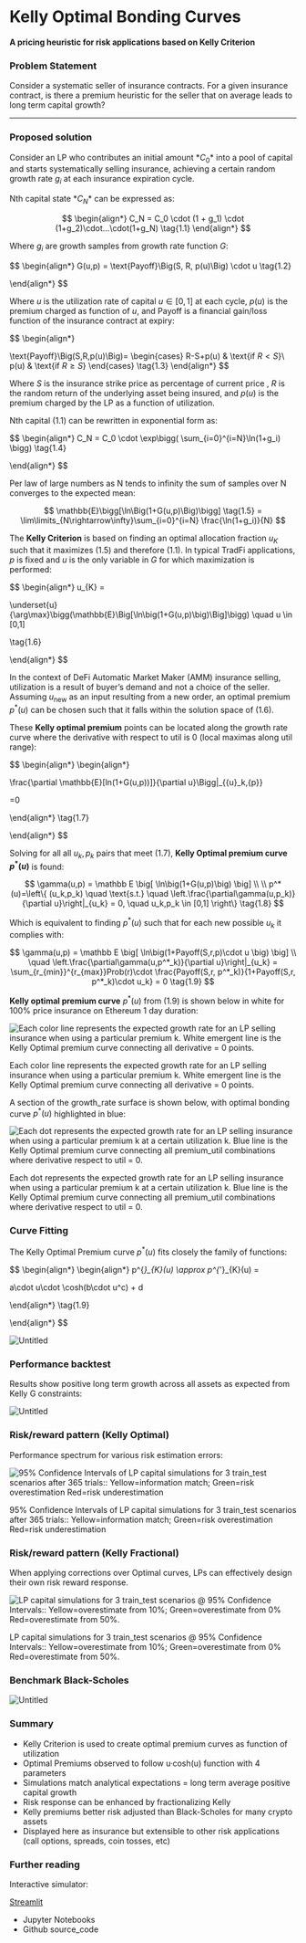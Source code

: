 # Kelly Optimal Bonding Curves

**A pricing heuristic for risk applications based on Kelly Criterion**

### **Problem Statement**

Consider a systematic seller of insurance contracts. For a given insurance contract, is there a premium heuristic for the seller that on average leads to long term capital growth?

---

### **Proposed solution**

Consider an LP who contributes an initial amount $*C_0$*  into a pool of capital and starts systematically selling insurance, achieving a certain random growth rate $g_i$ at each insurance expiration cycle. 

Nth capital state $*C_N$*  can be expressed as:

$$
\begin{align*}
C_N = C_0 \cdot (1 + g_1) \cdot (1+g_2)\cdot...\cdot(1+g_N)
\tag{1.1}
\end{align*}
$$

Where $g_i$  are growth samples from growth rate function $G$:

$$
\begin{align*}
G(u,p) = \text{Payoff}\Big(S, R, p(u)\Big) \cdot u
\tag{1.2}

\end{align*}
$$

Where $u$ is the utilization rate of capital $u\in[0,1]$ at each cycle,  $p(u)$ is the premium charged as function of $u$, and  $\text{Payoff}$  is a financial gain/loss function of the insurance contract at expiry: 

$$
\begin{align*}

\text{Payoff}\Big(S,R,p(u)\Big)= \begin{cases}
    R-S+p(u) & \text{if  $R<S$}\\
    p(u) & \text{if $R \geq S$}
  \end{cases}
\tag{1.3}
\end{align*}
$$

Where $S$ is the insurance strike price as percentage of current price , $R$ is the random return of the underlying asset being insured, and $p(u)$ is the premium charged by the LP as a function of utilization.

Nth capital (1.1) can be rewritten in exponential form as:

$$
\begin{align*}
C_N = C_0 \cdot \exp\bigg( \sum_{i=0}^{i=N}\ln(1+g_i) \bigg)
\tag{1.4}

\end{align*}
$$

Per law of large numbers as N tends to infinity the sum of samples over N converges to the expected mean:

$$
\mathbb{E}\bigg[\ln\Big(1+G(u,p)\Big)\bigg]
\tag{1.5} = \lim\limits_{N\rightarrow\infty}\sum_{i=0}^{i=N} \frac{\ln(1+g_i)}{N}  
$$

The **Kelly Criterion** is based on finding an optimal allocation fraction $u_{K}$ such that it maximizes (1.5) and therefore (1.1). In typical TradFi applications, $p$ is fixed and $u$ is the only variable in $G$ for which maximization is performed:

$$
\begin{align*}
u_{K} = 

\underset{u}{\arg\max}\bigg(\mathbb{E}\Big[\ln\big(1+G(u,p)\big)\Big]\bigg)
\quad u \in [0,1]

\tag{1.6}

\end{align*}
$$

In the context of DeFi Automatic Market Maker (AMM) insurance selling, utilization is a result of buyer’s demand and not a choice of the seller. Assuming $u_{\text{new}}$ as an input resulting from a new order, an optimal premium $p^*(u)$ can be chosen such that it falls within the solution space of (1.6).

These **Kelly optimal premium** points can be located along the growth rate curve where the derivative with respect to util is 0 (local maximas along util range):

$$
\begin{align*}
\begin{align*}

\frac{\partial \mathbb{E}[ln(1+G(u,p))]}{\partial u}\Bigg|_{{u}_k,{p}}  

=0

  
\end{align*}
\tag{1.7}

\end{align*}
$$

Solving for all all $u_k,p_k$ pairs that meet (1.7), **Kelly Optimal premium curve $p^*(u)$** is found:

$$
\gamma(u,p) = \mathbb E \big[ \ln\big(1+G(u,p)\big) \big]
\\
\\
p^*(u)=\left\{ (u_k,p_k) \quad \text{s.t.} \quad \left.\frac{\partial\gamma(u,p_k)}{\partial u}\right|_{u_k} = 0, \quad u_k,p_k \in [0,1] \right\} \tag{1.8}
$$

Which is equivalent to finding $p^*(u)$ such that for each new possible $u_k$ it complies with:

$$
\gamma(u,p) =  \mathbb E \big[ \ln\big(1+Payoff(S,r,p)\cdot u \big) \big]
\\
\quad \left.\frac{\partial\gamma(u,p^*_k)}{\partial u}\right|_{u_k} =
\sum_{r_{min}}^{r_{max}}Prob(r)\cdot \frac{Payoff(S,r, p^*_k)}{1+Payoff(S,r, p^*_k)\cdot u_k} 
 = 0
\tag{1.9}
$$

**Kelly optimal premium curve** $p^*(u)$ from (1.9) is shown below in white for 100% price insurance on Ethereum 1 day duration:

![Each color line represents the expected growth rate for an LP selling insurance when using a particular premium k. White emergent line is the Kelly Optimal premium curve connecting all derivative = 0 points.](Kelly%20Opti%20fe19e/Untitled.png)

Each color line represents the expected growth rate for an LP selling insurance when using a particular premium k. White emergent line is the Kelly Optimal premium curve connecting all derivative = 0 points.

A section of the growth_rate surface is shown below, with optimal bonding curve $p^*(u)$ highlighted in blue:

![Each dot represents the expected growth rate for an LP selling insurance when using a particular premium k at a certain utilization k. Blue line is the Kelly Optimal premium curve connecting all premium_util combinations where derivative respect to util = 0.](Kelly%20Opti%20fe19e/infinite_garden555.gif)

Each dot represents the expected growth rate for an LP selling insurance when using a particular premium k at a certain utilization k. Blue line is the Kelly Optimal premium curve connecting all premium_util combinations where derivative respect to util = 0.

### Curve **Fitting**

The Kelly Optimal Premium curve $p^*(u)$ fits closely the family of functions:

$$
\begin{align*}
\begin{align*}
p^{*}_{K}(u) \approx 
p^{*'}_{K}(u) =

a\cdot u\cdot \cosh(b\cdot u^c) + d 

  
\end{align*}
\tag{1.9}

\end{align*}
$$

![Untitled](Kelly%20Opti%20fe19e/Untitled%201.png)

### P**erformance backtest**

Results show positive long term growth across all assets as expected from Kelly G constraints:

![Untitled](Kelly%20Opti%20fe19e/Untitled%202.png)

### R**isk/reward pattern (Kelly Optimal)**

Performance spectrum for various risk estimation errors:

![95% Confidence Intervals of LP capital simulations for 3 train_test scenarios after 365 trials::
Yellow=information match;    Green=risk overestimation    Red=risk underestimation](Kelly%20Opti%20fe19e/Untitled%203.png)

95% Confidence Intervals of LP capital simulations for 3 train_test scenarios after 365 trials::
Yellow=information match;    Green=risk overestimation    Red=risk underestimation

### R**isk/reward pattern (Kelly Fractional)**

When applying corrections over Optimal curves, LPs can effectively design their own risk reward response.

![LP capital simulations for 3 train_test scenarios @ 95% Confidence Intervals::   Yellow=overestimate from 10%;    Green=overestimate from 0% Red=overestimate from 50%.](Kelly%20Opti%20fe19e/Untitled%204.png)

LP capital simulations for 3 train_test scenarios @ 95% Confidence Intervals::   Yellow=overestimate from 10%;    Green=overestimate from 0% Red=overestimate from 50%.

### Benchmark Black-Scholes

![Untitled](Kelly%20Opti%20fe19e/Untitled%205.png)

### **Summary**

- Kelly Criterion is used to create optimal premium curves as function of utilization
- Optimal Premiums observed to follow u·cosh(u) function with 4 parameters
- Simulations match analytical expectations = long term average positive capital growth
- Risk response can be enhanced by fractionalizing Kelly
- Kelly premiums better risk adjusted than Black-Scholes for many crypto assets
- Displayed here as insurance but extensible to other risk applications (call options, spreads, coin tosses, etc)

### Further reading

Interactive simulator:

[Streamlit](https://kelly.finance/)

- Jupyter Notebooks
- Github source_code